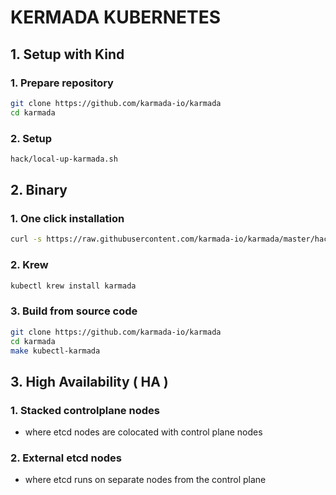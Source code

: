 # KERMADA KUBERNETES

## 1. Setup with Kind
### 1. Prepare repository
```bash
git clone https://github.com/karmada-io/karmada
cd karmada
```
### 2. Setup
```bash
hack/local-up-karmada.sh
```

## 2. Binary
### 1. One click installation
```bash
curl -s https://raw.githubusercontent.com/karmada-io/karmada/master/hack/install-cli.sh | sudo bash -s kubectl-karmada
```
### 2. Krew
```bash
kubectl krew install karmada
```
### 3. Build from source code
```bash
git clone https://github.com/karmada-io/karmada
cd karmada
make kubectl-karmada
```
## 3. High Availability ( HA )
### 1. Stacked controlplane nodes
* where etcd nodes are colocated with control plane nodes
### 2. External etcd nodes
* where etcd runs on separate nodes from the control plane
